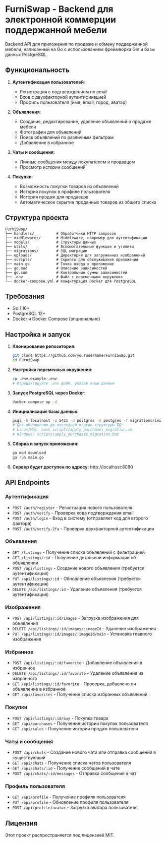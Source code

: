 # FurniSwap - Backend для электронной коммерции поддержанной мебели

Backend API для приложения по продаже и обмену поддержанной мебели, написанный на Go с использованием фреймворка Gin и базы данных PostgreSQL.

## Функциональность

1. **Аутентификация пользователей**:
   - Регистрация с подтверждением по email
   - Вход с двухфакторной аутентификацией
   - Профиль пользователя (имя, email, город, аватар)

2. **Объявления**:
   - Создание, редактирование, удаление объявлений о продаже мебели
   - Фотографии для объявлений
   - Поиск объявлений по различным фильтрам
   - Добавление в избранное

3. **Чаты и сообщения**:
   - Личные сообщения между покупателем и продавцом
   - Просмотр истории сообщений

4. **Покупки**:
   - Возможность покупки товаров из объявлений
   - История покупок в профиле пользователя
   - История продаж для продавцов
   - Автоматическое скрытие проданных товаров из общего списка

## Структура проекта

```
FurniSwap/
├── handlers/          # Обработчики HTTP запросов
├── middlewares/       # Middleware, например для аутентификации
├── models/            # Структуры данных
├── utils/             # Вспомогательные функции и утилиты
├── migrations/        # SQL миграции
├── uploads/           # Директория для загруженных изображений
├── scripts/           # Скрипты для обслуживания приложения
├── main.go            # Точка входа в приложение
├── go.mod             # Описание зависимостей
├── go.sum             # Контрольные суммы зависимостей
├── .env               # Файл с переменными окружения
└── docker-compose.yml # Конфигурация Docker для PostgreSQL
```

## Требования

- Go 1.16+
- PostgreSQL 12+
- Docker и Docker Compose (опционально)

## Настройка и запуск

1. **Клонирование репозитория**:
   ```bash
   git clone https://github.com/yourusername/FurniSwap.git
   cd FurniSwap
   ```

2. **Настройка переменных окружения**:
   ```bash
   cp .env.example .env
   # Отредактируйте .env файл, указав ваши данные
   ```

3. **Запуск PostgreSQL через Docker**:
   ```bash
   docker-compose up -d
   ```

4. **Инициализация базы данных**:
   ```bash
   psql -h localhost -p 5431 -U postgres -d postgres -f migrations/init.sql
   # Для обновления до последней версии структуры БД:
   # Linux/Mac: bash scripts/apply_purchases_migration.sh
   # Windows: scripts\apply_purchases_migration.bat
   ```

5. **Сборка и запуск приложения**:
   ```bash
   go mod download
   go run main.go
   ```

6. **Сервер будет доступен по адресу**: http://localhost:8080

## API Endpoints

### Аутентификация

- `POST /auth/register` - Регистрация нового пользователя
- `POST /auth/verify` - Проверка кода подтверждения email
- `POST /auth/login` - Вход в систему (отправляет код для второго фактора)
- `POST /auth/verify-2fa` - Проверка двухфакторной аутентификации

### Объявления

- `GET /listings` - Получение списка объявлений с фильтрацией
- `GET /listings/:id` - Получение детальной информации об объявлении
- `POST /api/listings` - Создание нового объявления (требуется аутентификация)
- `PUT /api/listings/:id` - Обновление объявления (требуется аутентификация)
- `DELETE /api/listings/:id` - Удаление объявления (требуется аутентификация)

### Изображения

- `POST /api/listings/:id/images` - Загрузка изображения для объявления
- `DELETE /api/listings/:id/images/:imageId` - Удаление изображения
- `PUT /api/listings/:id/images/:imageId/main` - Установка главного изображения

### Избранное

- `POST /api/listings/:id/favorite` - Добавление объявления в избранное
- `DELETE /api/listings/:id/favorite` - Удаление объявления из избранного
- `GET /api/listings/:id/favorite` - Проверка, добавлено ли объявление в избранное
- `GET /api/favorites` - Получение списка избранных объявлений

### Покупки

- `POST /api/listings/:id/buy` - Покупка товара
- `GET /api/purchases` - Получение истории покупок пользователя
- `GET /api/sales` - Получение истории продаж пользователя

### Чаты и сообщения

- `POST /api/chats` - Создание нового чата или отправка сообщения в существующий
- `GET /api/chats` - Получение списка чатов пользователя
- `GET /api/chats/:id` - Получение сообщений в чате
- `POST /api/chats/:id/messages` - Отправка сообщения в чат

### Профиль пользователя

- `GET /api/profile` - Получение профиля пользователя
- `PUT /api/profile` - Обновление профиля пользователя
- `POST /api/profile/avatar` - Загрузка аватара пользователя

## Лицензия

Этот проект распространяется под лицензией MIT. 